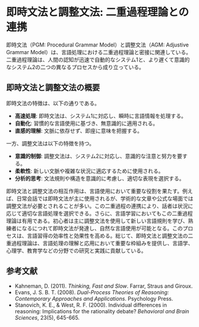 # 即時文法と調整文法: 二重過程理論との連携

即時文法（PGM: Procedural Grammar Model）と調整文法（AGM: Adjustive Grammar
Model）は、言語処理における二重過程理論と密接に関連している。二重過程理論は、人間の認知が迅速で自動的なシステム1と、より遅くて意識的なシステム2の二つの異なるプロセスから成り立っている。

## 即時文法と調整文法の概要

即時文法の特徴は、以下の通りである。

- **高速処理**: 即時文法は、システム1に対応し、瞬時に言語情報を処理する。
- **自動化**: 習慣的な言語使用に基づき、無意識的に適用される。
- **直感的理解**: 文脈に依存せず、即座に意味を把握する。

一方、調整文法は以下の特徴を持つ。

- **意識的制御**: 調整文法は、システム2に対応し、意識的な注意と努力を要する。
- **柔軟性**: 新しい文脈や複雑な状況に適応するために使用される。
- **分析的思考**: 文法規則や構造を意識的に考慮し、適切な表現を選択する。

即時文法と調整文法の相互作用は、言語使用において重要な役割を果たす。例えば、日常会話では即時文法が主に使用されるが、学術的な文章や公式な場面では調整文法が必要とされることが多い。この二重過程の連携により、話者は状況に応じて適切な言語処理を選択できる。さらに、言語学習においてもこの二重過程理論は有用である。初心者は主に調整文法を使用して新しい言語規則を学び、熟練者になるにつれて即時文法が発達し、自然な言語使用が可能となる。このプロセスは、言語習得の効率性と効果性を高める。総じて、即時文法と調整文法の二重過程理論は、言語処理の理解と応用において重要な枠組みを提供し、言語学、心理学、教育学などの分野での研究と実践に貢献している。

## 参考文献

- Kahneman, D. (2011). _Thinking, Fast and Slow_. Farrar, Straus and Giroux.
- Evans, J. S. B. T. (2008). _Dual-Process Theories of Reasoning: Contemporary
  Approaches and Applications_. Psychology Press.
- Stanovich, K. E., & West, R. F. (2000). Individual differences in reasoning:
  Implications for the rationality debate? _Behavioral and Brain Sciences_,
  23(5), 645-665.
